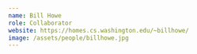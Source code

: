 ```yaml
---
name: Bill Howe
role: Collaborator
website: https://homes.cs.washington.edu/~billhowe/
image: /assets/people/billhowe.jpg
---
```

